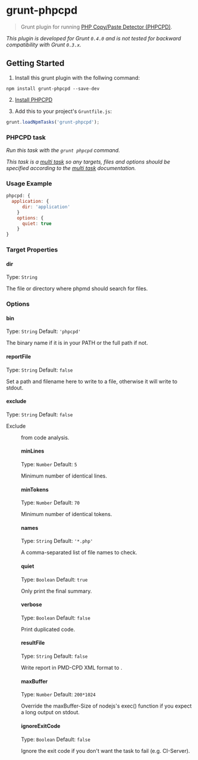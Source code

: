 # grunt-phpcpd

> Grunt plugin for running [PHP Copy/Paste Detector (PHPCPD)](https://github.com/sebastianbergmann/phpcpd).

_This plugin is developed for Grunt `0.4.0` and is not tested for backward compatibility with Grunt `0.3.x`._

## Getting Started

1. Install this grunt plugin with the follwing command:

```shell
npm install grunt-phpcpd --save-dev
```

2. [Install PHPCPD](https://github.com/sebastianbergmann/phpcpd#installation)

3. Add this to your project's `Gruntfile.js`:

```js
grunt.loadNpmTasks('grunt-phpcpd');
```

### PHPCPD task

_Run this task with the `grunt phpcpd` command._

_This task is a [multi task][] so any targets, files and options should be specified according to the [multi task][] documentation._

[multi task]: https://github.com/gruntjs/grunt/wiki/Configuring-tasks

### Usage Example

```js
phpcpd: {
  application: {
	  dir: 'application'
	}
	options: {
	  quiet: true
	}
}
```

### Target Properties

#### dir
Type: `String`

The file or directory where phpmd should search for files.

### Options
#### bin
Type: `String`
Default: `'phpcpd'`

The binary name if it is in your PATH or the full path if not.

#### reportFile
Type: `String`
Default: `false`

Set a path and filename here to write to a file, otherwise it will write to stdout.

#### exclude
Type: `String`
Default: `false`

Exclude <dir> from code analysis.

#### minLines
Type: `Number`
Default: `5`

Minimum number of identical lines.

#### minTokens
Type: `Number`
Default: `70`

Minimum number of identical tokens.

#### names
Type: `String`
Default: `'*.php'`

A comma-separated list of file names to check.

#### quiet
Type: `Boolean`
Default: `true`

Only print the final summary.

#### verbose
Type: `Boolean`
Default: `false`

Print duplicated code.

#### resultFile
Type: `String`
Default: `false`

Write report in PMD-CPD XML format to <file>.

#### maxBuffer
Type: `Number`
Default: `200*1024`

Override the maxBuffer-Size of nodejs's exec() function if you expect a long output on stdout.

#### ignoreExitCode
Type: `Boolean`
Default: `false`

Ignore the exit code if you don't want the task to fail (e.g. CI-Server).
